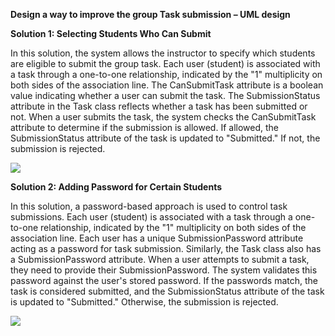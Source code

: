 ﻿**Design a way to improve the group Task submission – UML design**

**Solution 1: Selecting Students Who Can Submit**

In this solution, the system allows the instructor to specify which students are eligible to submit
the group task. Each user (student) is associated with a task through a one-to-one relationship,
indicated by the "1" multiplicity on both sides of the association line. The CanSubmitTask attribute
is a boolean value indicating whether a user can submit the task. The SubmissionStatus attribute in
the Task class reflects whether a task has been submitted or not. When a user submits the task, the
system checks the CanSubmitTask attribute to determine if the submission is allowed. If allowed, the
SubmissionStatus attribute of the task is updated to "Submitted." If not, the submission is
rejected.


![](Solution_1.png)

**Solution 2: Adding Password for Certain Students**

In this solution, a password-based approach is used to control task submissions. Each user (student)
is associated with a task through a one-to-one relationship, indicated by the "1" multiplicity on
both sides of the association line. Each user has a unique SubmissionPassword attribute acting as a
password for task submission. Similarly, the Task class also has a SubmissionPassword attribute.
When a user attempts to submit a task, they need to provide their SubmissionPassword. The system
validates this password against the user's stored password. If the passwords match, the task is
considered submitted, and the SubmissionStatus attribute of the task is updated to "Submitted."
Otherwise, the submission is rejected.


![](Solution_2.png)
